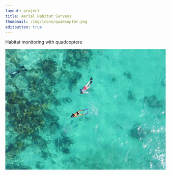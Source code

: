 ```yaml
---
layout: project
title: Aerial Habitat Surveys
thumbnail: /img/icons/quadcopter.png
editbutton: true
---
```


Habitat monitoring with quadcopters

![Snorkels from above](/assets/modules/uav/Drone-fieldwork-snorkelers_20161029_CB_Ross-Whippo.JPG)

